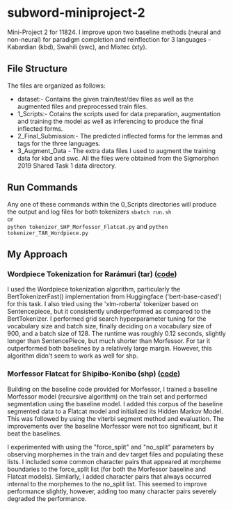 # subword-miniproject-2
Mini-Project 2 for 11824. I improve upon two baseline methods (neural and non-neural) for paradigm completion and reinflection for 3 languages - Kabardian (kbd), Swahili (swc), and Mixtec (xty).
 ## File Structure
The files are organized as follows:
- dataset:- Contains the given train/test/dev files as well as the augmented files and preprocessed train files.
- 1_Scripts:- Cotains the scripts used for data preparation, augmentation and training the model as well as inferencing to produce the final inflected forms.
- 2_Final_Submission:- The predicted inflected forms for the lemmas and tags for the three languages.
- 3_Augment_Data - The extra data files I used to augment the training data for kbd and swc. All the files were obtained from the Sigmorphon 2019 Shared Task 1 data directory.
  
 ## Run Commands
 Any one of these commands within the 0_Scripts directories will produce the output and log files for both tokenizers
`sbatch run.sh` \
or \
`python tokenizer_SHP_Morfessor_Flatcat.py` and
`python tokenizer_TAR_Wordpiece.py`

 ## My Approach
### Wordpiece Tokenization for Rarámuri (tar) ([code](https://github.com/Aadit3003/subword-miniproject-1/blob/7dd2aca9aecd7bf9b28f99a1d81c56613a8b4cd4/0_Scripts/tokenizer_TAR_Wordpiece.py))
I used the Wordpiece tokenization algorithm, particularly the BertTokenizerFast() implementation from Huggingface ('bert-base-cased') for this task. I also tried using the 'xlm-roberta' tokenizer based on Sentencepiece, but it consistently underperformed as compared to the BertTokenizer. I performed grid search hyperparameter tuning for the vocabulary size and batch size, finally deciding on a vocabulary size of 900, and a batch size of 128. The runtime was roughly 0.12 seconds, slightly longer than SentencePiece, but much shorter than Morfessor. For tar it outperformed both baselines by a relatively large margin. However, this algorithm didn't seem to work as well for shp.

### Morfessor Flatcat for Shipibo-Konibo (shp) ([code](https://github.com/Aadit3003/subword-miniproject-1/blob/7dd2aca9aecd7bf9b28f99a1d81c56613a8b4cd4/0_Scripts/tokenizer_SHP_Morfessor_Flatcat.py))
Building on the baseline code provided for Morfessor, I trained a baseline Morfessor model (recursive algorithm) on the train set and performed segmentation using the baseline model. I added this corpus of the baseline segmented data to a Flatcat model and initialized its Hidden Markov Model. This was followed by using the viterbi segment method and evaluation. The improvements over the baseline Morfessor were not too significant, but it beat the baselines.

I experimented with using the "force_split" and "no_split" parameters by observing morphemes in the train and dev target files and populating these lists. I included some common character pairs that appeared at morpheme boundaries to the force_split list (for both the Morfessor baseline and Flatcat models). Similarly, I added character pairs that always occurred internal to the morphemes to the no_split list. This seemed to improve performance slightly, however, adding too many character pairs severely degraded the performance.
